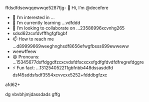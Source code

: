 ffdsdfdsewqqewwqe5287fjg- 👋 Hi, I’m @decefere
- 👀 I’m interested in ...
- 🌱 I’m currently learning ...vdfddd
- 💞️ I’m looking to collaborate on ...23586996xcvnhg265
- sdsd62zcxfdvfffhgfgfbgbf
- 📫 How to reach me ...d89999669weeghnghsdf8656efwgfbsss699ewweww
- weewffeew
- 😄 Pronouns: ...15345677dsffdggdfzcxcvdsfdfscxcxxfgdfgfdvdfdfregrefdggre
- ⚡ Fun fact: ...131254052211gbfnbb448dssasddfd
dsf45sddsfsdf3554xcvvcxx5252+fdddbgfzxc
<!---455sdffregfb96+996+v
decefere/decefere is a ✨ special ✨ repository becausfdse its `RE45ADME.md` (this filekjk,j) appears sefdon your GitHub prvdfsofile.
You can click the Preview link to take a look at your changes.dsrte
--->afd62+
dg
vbvbhjmjdassdads
gffg
